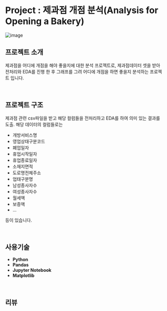 # Project : 제과점 개점 분석(Analysis for Opening a Bakery)


![image](https://github.com/siilver94/Analysis-for-Opening-a-Bakery/assets/57824945/3e6cb7b5-6620-4d26-83a8-78da3b5c9b02)


## 프로젝트 소개

제과점을 어디에 개점을 해야 좋을지에 대한 분석 프로젝트로, 제과점데이터 셋을 받아 전처리와 EDA를 진행 한 후 그래프를 그려 어디에 개점을 하면 좋을지 분석하는 프로젝트 입니다.

<br/>

## 프로젝트 구조
제과점 관련 csv파일을 받고 해당 컬럼들을 전처리하고 EDA를 하여 의미 있는 결과를 도출. 해당 데이터의 컬럼들로는
- 개방서비스명
- 영업상태구분코드
- 폐업일자
- 휴업시작일자
- 휴업종료일자
- 소재지면적
- 도로명전체주소
- 업태구분명
- 남성종사자수
- 여성종사자수
- 월세액
- 보증액
- ...
  
등이 있습니다.

<br/>

## 사용기술
- **Python**
- **Pandas**
- **Jupyter Notebook**
- **Matplotlib**

<br/>

## 리뷰


